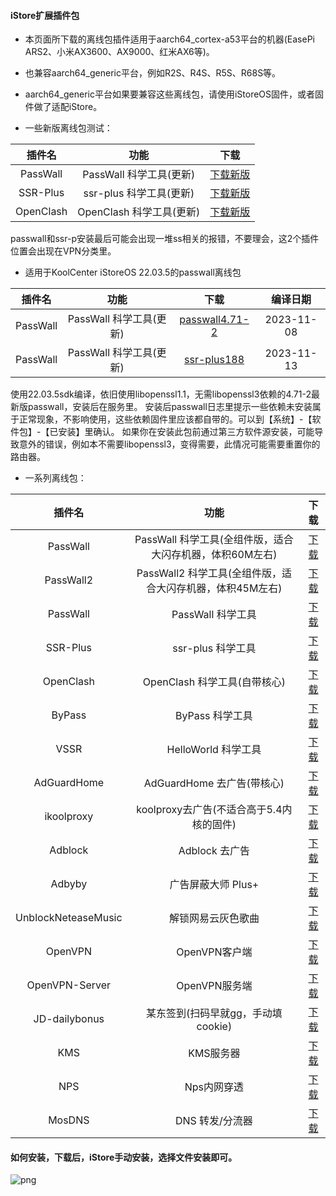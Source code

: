 #### iStore扩展插件包

* 本页面所下载的离线包插件适用于aarch64_cortex-a53平台的机器(EasePi ARS2、小米AX3600、AX9000、红米AX6等)。

* 也兼容aarch64_generic平台，例如R2S、R4S、R5S、R68S等。

* aarch64_generic平台如果要兼容这些离线包，请使用iStoreOS固件，或者固件做了适配iStore。

* 一些新版离线包测试：

|插件名|功能|下载|
| :----: | :----: | :----: |
| PassWall | PassWall 科学工具(更新) | [下载新版](./all/PassWall_a53_update.run?raw=true) |
| SSR-Plus | ssr-plus 科学工具(更新) | [下载新版](./all/SSR-Plus_a53_update.run?raw=true) |
| OpenClash | OpenClash 科学工具(更新) | [下载新版](./all/OpenClash_a53_update.run?raw=true) |

passwall和ssr-p安装最后可能会出现一堆ss相关的报错，不要理会，这2个插件位置会出现在VPN分类里。

* 适用于KoolCenter iStoreOS 22.03.5的passwall离线包

|插件名|功能|下载|编译日期|
| :----: | :----: | :----: | :----: |
| PassWall | PassWall 科学工具(更新) | [passwall4.71-2](./all/PassWall4.71-2_a53_all_sdk_22.03.5.run?raw=true) |2023-11-08|
| PassWall | PassWall 科学工具(更新) | [ssr-plus188](./all/SSR-Plus_188_a53_all_sdk22.03.5.run?raw=true) |2023-11-13|

使用22.03.5sdk编译，依旧使用libopenssl1.1，无需libopenssl3依赖的4.71-2最新版passwall，安装后在服务里。
安装后passwall日志里提示一些依赖未安装属于正常现象，不影响使用，这些依赖固件里应该都自带的。可以到【系统】-【软件包】-【已安装】里确认。
如果你在安装此包前通过第三方软件源安装，可能导致意外的错误，例如本不需要libopenssl3，变得需要，此情况可能需要重置你的路由器。

* 一系列离线包：

|插件名|功能|下载|
| :----: | :----: | :----: |
| PassWall | PassWall 科学工具(全组件版，适合大闪存机器，体积60M左右) | [下载](./all/PassWall_a53_all.run?raw=true) |
| PassWall2 | PassWall2 科学工具(全组件版，适合大闪存机器，体积45M左右) | [下载](./all/PassWall2_a53_all.run?raw=true) |
| PassWall | PassWall 科学工具 | [下载](./all/PassWall_a53.run?raw=true) |
| SSR-Plus | ssr-plus 科学工具 | [下载](./all/SSR-Plus_a53.run?raw=true) |
| OpenClash | OpenClash 科学工具(自带核心) | [下载](./all/OpenClash+Kernel_a53.run?raw=true) |
| ByPass | ByPass 科学工具 | [下载](./all/ByPass_a53.run?raw=true) |
| VSSR | HelloWorld 科学工具 | [下载](./all/VSSR_a53.run?raw=true) |
| AdGuardHome | AdGuardHome 去广告(带核心) | [下载](./all/AdGuardHome_a53.run?raw=true) |
| ikoolproxy | koolproxy去广告(不适合高于5.4内核的固件) | [下载](./all/ikoolproxy_a53.run?raw=true) |
| Adblock | Adblock 去广告 | [下载](./all/adblock.run?raw=true) |
| Adbyby | 广告屏蔽大师 Plus+ | [下载](./all/adbyby_a53.run?raw=true) |
| UnblockNeteaseMusic | 解锁网易云灰色歌曲 | [下载](./all/UnblockNeteaseMusic_a53.run?raw=true) |
| OpenVPN | OpenVPN客户端 | [下载](./all/OpenVPN_20211018.run?raw=true) |
| OpenVPN-Server | OpenVPN服务端 | [下载](./all/OpenVPN-Server_a53.run?raw=true) |
| JD-dailybonus | 某东签到(扫码早就gg，手动填cookie) | [下载](./all/JD-dailybonus_20211105.run?raw=true) |
| KMS | KMS服务器 | [下载](./all/KMS_a53.run?raw=true) |
| NPS | Nps内网穿透 | [下载](./all/NPS_a53.run?raw=true) |
| MosDNS | DNS 转发/分流器 | [下载](./all/MosDNS-New_a53.run?raw=true) |

#### 如何安装，下载后，iStore手动安装，选择文件安装即可。

![png](https://cdn.jsdelivr.net/gh/AUK9527/Are-u-ok@master/apps/install.png)

